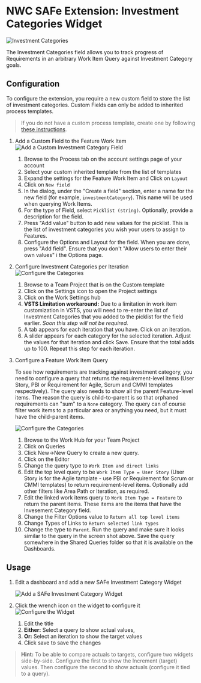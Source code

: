# NWC SAFe Extension: Investment Categories Widget

![Investment Categories](images/investmentCatWidget.png)

The Investment Categories field allows you to track progress of Requirements in an arbitrary Work Item Query against Investment Category goals.

## Configuration
To configure the extension, you require a new custom field to store the list of investment categories. Custom Fields can only be added to inherited process templates.

> If you do not have a custom process template, create one by following [these instructions](https://www.visualstudio.com/en-us/docs/work/process/manage-process#create-an-inherited-process).

1. Add a Custom Field to the Feature Work Item
    ![Add a Custom Investment Category Field](images/addInvestmentCat.png)
    1. Browse to the Process tab on the account settings page of your account
    2. Select your custom inherited template from the list of templates
    3. Expand the settings for the Feature Work Item and Click on `Layout`
    4. Click on `New field`
    5. In the dialog, under the "Create a field" section, enter a name for the new field (for example, `investmentCategory`). This name will be used when querying Work Items.
    6. For the type of Field, select `Picklist (string)`. Optionally, provide a description for the field.
    7. Press "Add value" button to add new values for the picklist. This is the list of investment categories you wish your users to assign to Features.
    8. Configure the Options and Layout for the field. When you are done, press "Add field". Ensure that you don't "Allow users to enter their own values" i the Options page.
1. Configure Investment Categories per Iteration
    ![Configure the Categories](images/configureCats.png)
    1. Browse to a Team Project that is on the Custom template
    2. Click on the Settings icon to open the Project settings
    3. Click on the Work Settings hub
    4. **VSTS Limitation workaround:** Due to a limitation in work item customization in VSTS, you will need to re-enter the list of Investment Categories that you added to the picklist for the field earlier. _Soon this step will not be required._
    5. A tab appears for each iteration that you have. Click on an iteration.
    6. A slider appears for each category for the selected iteration. Adjust the values for that iteration and click Save. Ensure that the total adds up to 100. Repeat this step for each iteration.
1. Configure a Feature Work Item Query

    To see how requirements are tracking against investment category, you need to configure a query that returns the requirement-level items (User Story, PBI or Requirement for Agile, Scrum and CMMI templates respectively). The query also needs to show all the parent Feature-level items. The reason the query is child-to-parent is so that orphaned requirements can "sum" to a `None` category. The query can of course filter work items to a particular area or anything you need, but it must have the child-parent items.

    ![Configure the Categories](images/configureQuery.png)
    1. Browse to the Work Hub for your Team Project
    2. Click on Queries
    3. Click New->New Query to create a new query.
    4. Click on the Editor
    5. Change the query type to `Work Item and direct links`
    6. Edit the top level query to be `Work Item Type = User Story` (User Story is for the Agile tamplate - use PBI or Requirement for Scrum or CMMI templates) to return requirement-level items. Optionally add other filters like Area Path or Iteration, as required.
    7. Edit the linked work items query to `Work Item Type = Feature` to return the parent items. These items are the items that have the Invesement Category field.
    8. Change the Filter Options value to `Return all top level items`
    9. Change Types of Links to `Return selected link types`
    10. Change the type to `Parent`. Run the query and make sure it looks similar to the query in the screen shot above. Save the query somewhere in the Shared Queries folder so that it is available on the Dashboards.

## Usage
1. Edit a dashboard and add a new SAFe Investment Category Widget

    ![Add a SAFe Investment Category Widget](images/addWidget.png)
    
1. Click the wrench icon on the widget to configure it
    ![Configure the Widget](images/configureWidget.png)
    1. Edit the title
    2. **Either:** Select a query to show actual values,
    3. **Or:** Select an iteration to show the target values
    4. Click save to save the changes

> **Hint:** To be able to compare actuals to targets, configure two widgets side-by-side. Configure the first to show the Increment (target) values. Then configure the second to show actuals (configure it tied to a query).